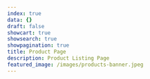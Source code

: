 ```yaml
---
index: true
data: {}
draft: false
showcart: true
showsearch: true
showpagination: true
title: Product Page
description: Product Listing Page
featured_image: /images/products-banner.jpeg
---
```

